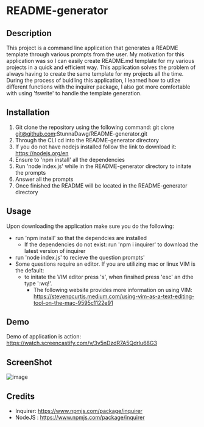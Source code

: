 
# README-generator

## Description     
This project is a command line application that generates a README template through various prompts from the user. My motivation for this application was so I can easily create README.md template for my various projects in a quick and efficient way. This application solves the problem of always having to create the same template for my projects all the time. During the process of buidling this application, I learned how to utlize different functions with the inquirer package, I also got more comfortable with using 'fswrite' to handle the template generation.                 

## Installation

1. Git clone the repository using the following command: git clone git@github.com:StunnaDawg/README-generator.git
2. Through the CLI cd into the README-generator directory
4. If you do not have nodejs installed follow the link to download it: https://nodejs.org/en
3. Ensure to 'npm install' all the dependencies
4. Run 'node index.js' while in the README-generator directory to initate the prompts
5. Answer all the prompts
6. Once finished the README will be located in the README-generator directory


## Usage

Upon downloading the application make sure you do the following:
- run 'npm install' so that the dependcies are installed
  - If the dependencies do not exist: run 'npm i inquirer' to download the latest version of inquirer
- run 'node index.js' to recieve the question prompts'
- Some questions require an editor. If you are utilizing mac or linux VIM is the default:
  - to initate the VIM editor press 's', when finsihed press 'esc' an dthe type ':wq!'.
    - The following website provides more information on using VIM: 
        https://stevenpcurtis.medium.com/using-vim-as-a-text-editing-tool-on-the-mac-9595c1122e91


## Demo
Demo of application is action:
https://watch.screencastify.com/v/3v5nDzdR7A5Qdrlu68G3 

## ScreenShot
![image](https://drive.google.com/uc?export=view&id=1XpIs-TGWzC55yE0FkSmdfFo967Qy4GEn)

## Credits
- Inquirer: https://www.npmjs.com/package/inquirer
- NodeJS : https://www.npmjs.com/package/inquirer
    
    
